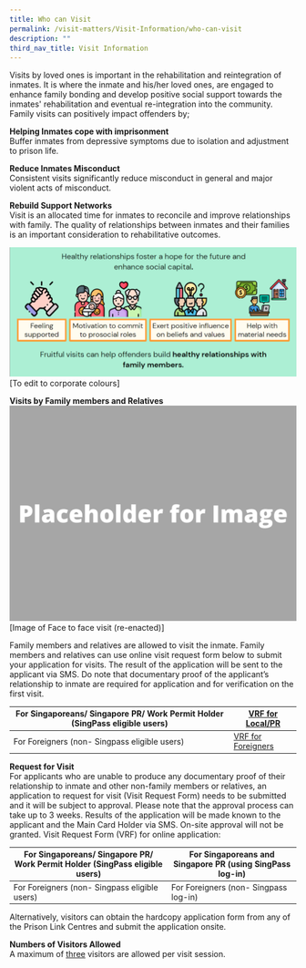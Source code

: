 ```yaml
---
title: Who can Visit
permalink: /visit-matters/Visit-Information/who-can-visit
description: ""
third_nav_title: Visit Information
---
```

Visits by loved ones is important in the rehabilitation and reintegration of inmates. It is where the inmate and his/her loved ones, are engaged to enhance family bonding and develop positive social support towards the inmates' rehabilitation and eventual re-integration into the community. Family visits can positively impact offenders by;

**Helping Inmates cope with imprisonment**<br>
Buffer inmates from depressive symptoms due to isolation and adjustment to prison life.

**Reduce Inmates Misconduct**<br>
Consistent visits significantly reduce misconduct in general and major violent acts of misconduct.

**Rebuild Support Networks**<br>
Visit is an allocated time for inmates to reconcile and improve relationships with family. The quality of relationships between inmates and their families is an important consideration to rehabilitative outcomes.

![](/images/Visit%20Matters/Visit%20Family%20Support.png)
[To edit to corporate colours]

**Visits by Family members and Relatives**<br>
![](/images/Placeholder%20for%20Image.png)
[Image of Face to face visit (re-enacted)]

Family members and relatives are allowed to visit the inmate. Family members and relatives can use online visit request form below to submit your application for visits. The result of the application will be sent to the applicant via SMS. Do note that documentary proof of the applicant’s relationship to inmate are required for application and for verification on the first visit.

|For Singaporeans/ Singapore PR/ Work Permit Holder (SingPass eligible users)| [VRF for Local/PR](https://form.gov.sg/#!/5fbb510b2bcec70011435e8b) | 
| -------- | -------- | 
| For Foreigners (non- Singpass eligible users)|[VRF for Foreigners](https://form.gov.sg/#!/5c88baed9a3a3c0010c18c70)|

**Request for Visit**<br>
 For applicants who are unable to produce any documentary proof of their relationship to inmate and other non-family members or relatives, an application to request for visit (Visit Request Form) needs to be submitted and it will be subject to approval. Please note that the approval process can take up to 3 weeks. Results of the application will be made known to the applicant and the Main Card Holder via SMS. On-site approval will not be granted.
Visit Request Form (VRF) for online application:

|For Singaporeans/ Singapore PR/ Work Permit Holder (SingPass eligible users)| For Singaporeans and Singapore PR (using SingPass log-in)| 
| -------- | -------- | 
| For Foreigners (non- Singpass eligible users)|For Foreigners (non- Singpass log-in)|

Alternatively, visitors can obtain the hardcopy application form from any of the Prison Link Centres and submit the application onsite.

**Numbers of Visitors Allowed**<br>
A maximum of <u>three</u> visitors are allowed per visit session.